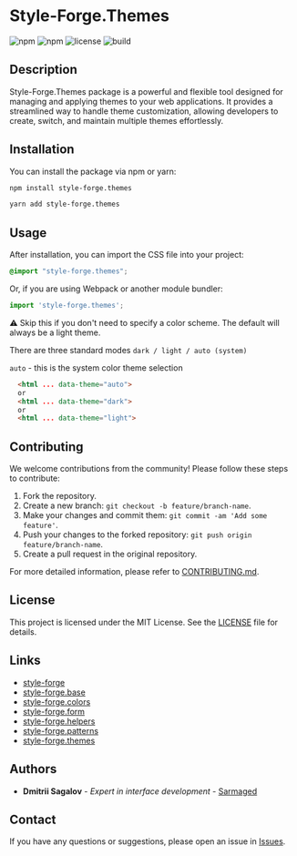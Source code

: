 
# Style-Forge.Themes

![npm](https://img.shields.io/npm/v/style-forge.themes)
![npm](https://img.shields.io/npm/dm/style-forge.themes)
![license](https://img.shields.io/npm/l/style-forge.themes)
![build](https://github.com/Sarmaged/style-forge.themes/actions/workflows/publish.yml/badge.svg)

## Description

Style-Forge.Themes package is a powerful and flexible tool designed for managing and applying themes to your web applications. It provides a streamlined way to handle theme customization, allowing developers to create, switch, and maintain multiple themes effortlessly.

## Installation

You can install the package via npm or yarn:

```bash
npm install style-forge.themes
```

```bash
yarn add style-forge.themes
```

## Usage

After installation, you can import the CSS file into your project:

```css
@import "style-forge.themes";
```

Or, if you are using Webpack or another module bundler:

```js
import 'style-forge.themes';
```

⚠️ Skip this if you don't need to specify a color scheme. The default will always be a light theme.

There are three standard modes `dark / light / auto (system)`

`auto` - this is the system color theme selection

```html
  <html ... data-theme="auto">
  or
  <html ... data-theme="dark">
  or
  <html ... data-theme="light">
```

## Contributing

We welcome contributions from the community! Please follow these steps to contribute:

1. Fork the repository.
2. Create a new branch: `git checkout -b feature/branch-name`.
3. Make your changes and commit them: `git commit -am 'Add some feature'`.
4. Push your changes to the forked repository: `git push origin feature/branch-name`.
5. Create a pull request in the original repository.

For more detailed information, please refer to [CONTRIBUTING.md](CONTRIBUTING.md).

## License

This project is licensed under the MIT License. See the [LICENSE](LICENSE) file for details.

## Links

- [style-forge](https://github.com/Sarmaged/style-forge)
- [style-forge.base](https://github.com/Sarmaged/style-forge.base)
- [style-forge.colors](https://github.com/Sarmaged/style-forge.colors)
- [style-forge.form](https://github.com/Sarmaged/style-forge.form)
- [style-forge.helpers](https://github.com/Sarmaged/style-forge.helpers)
- [style-forge.patterns](https://github.com/Sarmaged/style-forge.patterns)
- [style-forge.themes](https://github.com/Sarmaged/style-forge.themes)

## Authors

- **Dmitrii Sagalov** - *Expert in interface development* - [Sarmaged](https://github.com/Sarmaged)

## Contact

If you have any questions or suggestions, please open an issue in [Issues](https://github.com/Sarmaged/style-forge.themes/issues).
